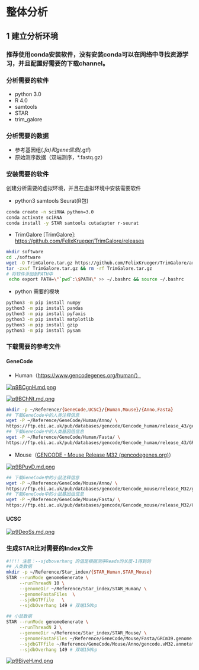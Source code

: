 # 整体分析

##  1 建立分析环境

### 推荐使用conda安装软件，没有安装conda可以在网络中寻找资源学习，并且配置好需要的下载channel。

### 分析需要的软件

* python 3.0
* R 4.0
* samtools
* STAR
* trim_galore

### 分析需要的数据

* 参考基因组(*.fa)和gene信息(*.gtf)
* 原始测序数据（双端测序，*.fastq.gz）

### 安装需要的软件

创建分析需要的虚拟环境，并且在虚拟环境中安装需要软件

* python3 samtools Seurat(R包)

```bash
conda create -n sciRNA python=3.0
conda activate sciRNA
conda install -y STAR samtools cutadapter r-seurat
```

* TrimGalore [TrimGalore]: https://github.com/FelixKrueger/TrimGalore/releases

```bash
mkdir software
cd ./software
wget -O TrimGalore.tar.gz https://github.com/FelixKrueger/TrimGalore/archive/refs/tags/0.6.10.tar.gz 
tar -zxvf TrimGalore.tar.gz && rm -rf TrimGalore.tar.gz 
# 将软件添加到PATH中
 echo export PATH=\"`pwd`:\$PATH\" >> ~/.bashrc && source ~/.bashrc
```
* python 需要的模块
```bash 
python3 -m pip install numpy
python3 -m pip install pandas
python3 -m pip install pyfaxis
python3 -m pip install matplotlib
python3 -m pip install gzip
python3 -m pip install pysam
```

### 下载需要的参考文件
#### GeneCode

* Human（https://www.gencodegenes.org/human/）

[![p9BCgnH.md.png](https://s1.ax1x.com/2023/05/09/p9BCgnH.md.png)](https://imgse.com/i/p9BCgnH)

[![p9BChNt.md.png](https://s1.ax1x.com/2023/05/09/p9BChNt.md.png)](https://imgse.com/i/p9BChNt)

```bash
mkdir -p ~/Reference/{GeneCode,UCSC}/{Human,Mouse}/{Anno,Fasta}
## 下载GeneCode中的人类注释信息
wget -P ~/Reference/GeneCode/Human/Anno/ \
https://ftp.ebi.ac.uk/pub/databases/gencode/Gencode_human/release_43/gencode.v43.annotation.gtf.gz
## 下载GeneCode中的人类基因组信息
wget -P ~/Reference/GeneCode/Human/Fasta/ \
https://ftp.ebi.ac.uk/pub/databases/gencode/Gencode_human/release_43/GRCh38.p13.genome.fa.gz
```

* Mouse（[GENCODE - Mouse Release M32 (gencodegenes.org)](https://www.gencodegenes.org/mouse/)）

[![p9BPuvD.md.png](https://s1.ax1x.com/2023/05/09/p9BPuvD.md.png)](https://imgse.com/i/p9BPuvD)

```bash
## 下载GeneCode中的小鼠注释信息
wget -P ~/Reference/GeneCode/Mouse/Anno/ \
https://ftp.ebi.ac.uk/pub/databases/gencode/Gencode_mouse/release_M32/gencode.vM32.annotation.gtf.gz
## 下载GeneCode中的小鼠基因组信息
wget -P ~/Reference/GeneCode/Mouse/Fasta/ \
https://ftp.ebi.ac.uk/pub/databases/gencode/Gencode_mouse/release_M32/GRCm39.genome.fa.gz
```
#### UCSC
[![p9DeoSs.md.png](https://s1.ax1x.com/2023/05/10/p9DeoSs.md.png)](https://imgse.com/i/p9DeoSs)

### 生成STAR比对需要的Index文件

```bash
#!!!! 注意：--sjdboverhang 的值是根据测序Reads的长度-1得到的
## 人类数据
mkdir -p ~/Reference/Star_index/{STAR_Human,STAR_Mouse}
STAR --runMode genomeGenerate \
     --runThreadN 10 \
     --genomeDir ~/Reference/Star_index/STAR_Human/ \
     --genomeFastaFiles  \
     --sjdbGTFfile   \
     --sjdbOverhang 149 # 双端150bp
     
## 小鼠数据
STAR --runMode genomeGenerate \
     --runThreadN 2 \
     --genomeDir ~/Reference/Star_index/STAR_Mouse/ \
     --genomeFastaFiles ~/Reference/GeneCode/Mouse/Fasta/GRCm39.genome.fa \
     --sjdbGTFfile ~/Reference/GeneCode/Mouse/Anno/gencode.vM32.annotation.gtf \
     --sjdbOverhang 149 # 双端150bp
```

[![p9BiyeH.md.png](https://s1.ax1x.com/2023/05/09/p9BiyeH.md.png)](https://imgse.com/i/p9BiyeH)

